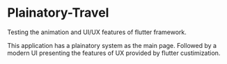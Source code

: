 # Plainatory-Travel
Testing the animation and UI/UX features of flutter framework.

This application has a plainatory system as the main page. Followed by a modern UI presenting the features of UX provided by flutter custimization.
